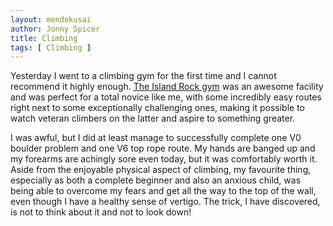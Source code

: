 ```yaml
---
layout: mendokusai
author: Jonny Spicer
title: Climbing
tags: [ Climbing ]
---
```

Yesterday I went to a climbing gym for the first time and I cannot recommend it
highly enough. [The Island Rock gym](https://islandrock.com/) was an awesome
facility and was perfect for a total novice like me, with some incredibly easy
routes right next to some exceptionally challenging ones, making it possible
to watch veteran climbers on the latter and aspire to something greater.

I was awful, but I did at least manage to successfully complete one V0 boulder
problem and one V6 top rope route. My hands are banged up and my forearms are achingly
sore even today, but it was comfortably worth it. Aside from the enjoyable
physical aspect of climbing, my favourite thing, especially as both a complete
beginner and also an anxious child, was being able to overcome my fears and
get all the way to the top of the wall, even though I have a healthy sense
of vertigo. The trick, I have discovered, is not to think about it and not to
look down!
